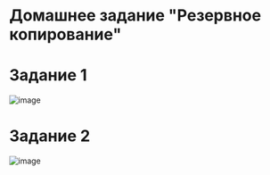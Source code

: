 # Домашнее задание "Резервное копирование"
# Задание 1
![image](https://github.com/user-attachments/assets/ef3d5d01-5ee5-44aa-8edd-c4fb1bc285e7)

# Задание 2
![image](https://github.com/user-attachments/assets/40d6904c-a842-4a3a-8949-311c9ee2b967)



